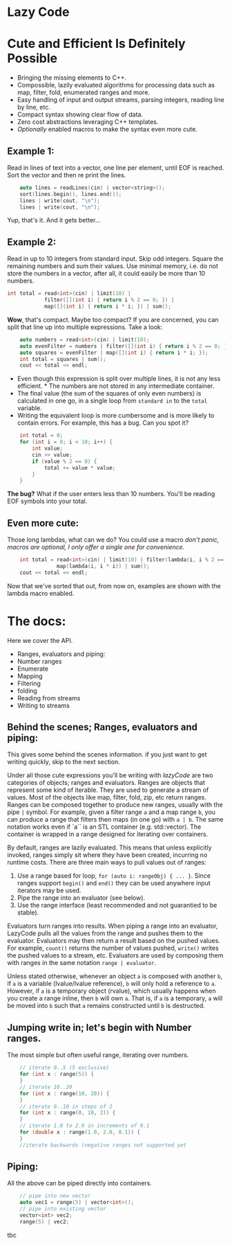 # Lazy Code
# Cute and Efficient Is Definitely Possible 

* Bringing the missing elements to C++.
* Compossible, lazily evaluated algorithms for processing data such as map, filter, fold, enumerated ranges and more.
* Easy handling of input and output streams, parsing integers, reading line by line, etc.
* Compact syntax showing clear flow of data.
* Zero cost abstractions leveraging C++ templates.
* _Optionally_ enabled  macros to make the syntax even more cute.


## Example 1:

Read in lines of text into a vector, one line per element, until EOF is reached.  Sort the vector and then re print the lines.

```c++
    auto lines = readLines(cin) | vector<string>();
    sort(lines.begin(), lines.end());
    lines | write(cout, "\n");
    lines | write(cout, "\n");
```

Yup, that's it.  And it gets better...

## Example 2:

Read in up to 10 integers from standard input.  Skip odd integers.  Square the remaining numbers and sum their values.  Use minimal memory, i.e. do not store the numbers in a vector, after all, it could easily be more than 10 numbers.

```c++
int total = read<int>(cin) | limit(10) |
            filter([](int i) { return i % 2 == 0; }) |
            map([](int i) { return i * i; }) | sum();
```

__Wow__, that's compact.  Maybe too compact? If you are concerned, you can split that line up into multiple expressions.  Take a look:

```c++
    auto numbers = read<int>(cin) | limit(10);
    auto evenFilter = numbers | filter([](int i) { return i % 2 == 0; });
    auto squares = evenFilter | map([](int i) { return i * i; });
    int total = squares | sum();
    cout << total << endl;
```

* Even though this expression is split over multiple lines, it is not any less efficient.  * The numbers are not stored in any intermediate container.
* The final value (the sum of the squares of only even numbers) is calculated in one go, in a single loop from `standard in` to the `total` variable.
* Writing the equivalent loop is more cumbersome and is more likely to contain errors.  For example, this has a bug.  Can you spot it?

```c++
    int total = 0;
    for (int i = 0; i < 10; i++) {
        int value;
        cin >> value;
        if (value % 2 == 0) {
            total += value * value;
        }
    }
```

__The bug?__  What if the user enters less than 10 numbers.  You'll be reading EOF symbols into your total.


## Even more cute:

Those long lambdas, what can we do?  You could use a macro *don't panic, macros are optional, I only offer a single one for convenience*.

```c++
    int total = read<int>(cin) | limit(10) | filter(lambda(i, i % 2 == 0)) |
                map(lambda(i, i * i)) | sum();
    cout << total << endl;
```


Now that we've sorted that out, from now on, examples are shown with the lambda macro enabled.  

# The docs:

Here we cover the API.

* Ranges, evaluators and piping:
* Number ranges
* Enumerate
* Mapping
* Filtering
* folding
* Reading from streams
* Writing  to streams


## Behind the scenes; Ranges, evaluators and piping:

This gives some behind the scenes information. if you just want to get writing quickly, skip to the next section.

Under all those cute expressions you'll be writing with *lazyCode* are two categories of objects; ranges and evaluators.  Ranges are objects that represent some kind of iterable.  They are used to generate a stream of values.  Most of the objects like map, filter, fold, zip, etc return ranges.  Ranges can be composed together to produce new ranges, usually with the pipe `|` symbol.  For example, given a filter range `a` and a map range `b`, you can produce a range that filters then maps (in one go) with `a | b`.  The same notation works even if `a`` is an STL  container (e.g. std::vector).  The container is wrapped in a range designed for iterating over containers.

By default, ranges are lazily evaluated.  This means that unless explicitly invoked, ranges simply sit where they have been created, incurring no runtime costs.  There are three main ways to pull values out of ranges:

1.  Use a range based for loop, `for (auto i: rangeObj) { ... }`.  Since ranges support `begin()` and `end()` they can be used anywhere input iterators may be used.
1.  Pipe the range into an evaluator (see below).
1.  Use the range interface (least recommended and not guarantied to be stable).

Evaluators turn ranges into results.  When piping a range into an evaluator, LazyCode pulls all the values from the range and pushes them to the evaluator.  Evaluators may then return a result based on the pushed values.  For example, `count()`  returns the number of values pushed, `write()` writes the pushed values to a stream, etc.  Evaluators are used by composing them with ranges in the same notation `range | evaluator`.

Unless stated otherwise, whenever an object  `a`  is composed with another `b`, if `a` is a variable (lvalue/lvalue reference), `b` will only hold a reference to `a`.  However, if `a` is a temporary object (rvalue), which usually happens when you create a range inline, then `b` will own `a`.  That is, if `a` is a temporary, `a` will be moved into `b` such that `a` remains constructed until `b` is destructed.

## Jumping write in;  let's begin with Number ranges.

The most simple but often useful range, iterating over numbers.


```c++
    // iterate 0..5 (5 exclusive)
    for (int x : range(5)) {
    }
    // iterate 10..20
    for (int x : range(10, 20)) {
    }
    // iterate 0..10 in steps of 2
    for (int x : range(0, 10, 2)) {
    }
    // iterate 1.0 to 2.0 in increments of 0.1
    for (double x : range(1.0, 2.0, 0.1)) {
    }
    //iterate backwards (negative ranges not supported yet
```

## Piping:

All the above can be piped directly into containers.

```c++
    // pipe into new vector
    auto vec1 = range(5) | vector<int>();
    // pipe into existing vector
    vector<int> vec2;
    range(5) | vec2;
```


tbc 